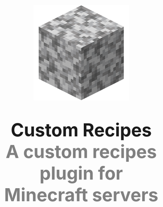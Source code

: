 <p align="center">
    <img src="./images/Diorite.png"/>
</p>
<p align="center" style="font-size: 56px; font-weight: bold;">
    Custom Recipes</br>
    <span style="color: gray; fontsize: 18px">
        A custom recipes plugin for Minecraft servers
    </span>
</p>
